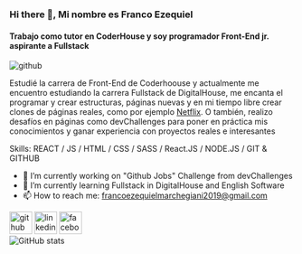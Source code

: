 ### Hi there 👋, Mi nombre es Franco Ezequiel
#### Trabajo como tutor en CoderHouse y soy programador Front-End jr. aspirante a Fullstack
![github](https://i.imgur.com/bxbLuX2.gif) 

Estudié la carrera de Front-End de Coderhoouse y actualmente me encuentro estudiando la carrera Fullstack de DigitalHouse, me encanta el programar y crear estructuras, páginas nuevas y en mi tiempo libre crear clones de páginas reales, como por ejemplo [Netflix](https://franco-ezequiel-marchegiani.github.io/netflix-clone/).
O también, realizo desafíos en páginas como devChallenges para poner en práctica mis conocimientos y ganar experiencia con proyectos reales e interesantes

Skills: REACT / JS / HTML / CSS / SASS / React.JS / NODE.JS / GIT & GITHUB

- 🔭 I’m currently working on "Github Jobs" Challenge from devChallenges 
- 🌱 I’m currently learning Fullstack in DigitalHouse and English Software 
- 📫 How to reach me: francoezequielmarchegiani2019@gmail.com 


[<img src='https://cdn.jsdelivr.net/npm/simple-icons@3.0.1/icons/github.svg' alt='github' height='40'>](https://github.com/Franco-Ezequiel-Marchegiani)  [<img src='https://cdn.jsdelivr.net/npm/simple-icons@3.0.1/icons/linkedin.svg' alt='linkedin' height='40'>](https://www.linkedin.com/in/https://www.linkedin.com/in/franco-ezequiel-marchegiani-7b8712199//)  [<img src='https://cdn.jsdelivr.net/npm/simple-icons@3.0.1/icons/facebook.svg' alt='facebook' height='40'>](https://www.facebook.com/https://www.facebook.com/eze.cavs1)  
![GitHub stats](https://github-readme-stats.vercel.app/api?username=Franco-Ezequiel-Marchegiani&show_icons=true)  


